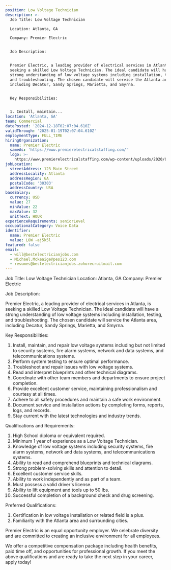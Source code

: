 ```yaml
---
position: Low Voltage Technician
description: >-
  Job Title: Low Voltage Technician

  Location: Atlanta, GA

  Company: Premier Electric


  Job Description:


  Premier Electric, a leading provider of electrical services in Atlanta, is
  seeking a skilled Low Voltage Technician. The ideal candidate will have a
  strong understanding of low voltage systems including installation, testing,
  and troubleshooting. The chosen candidate will service the Atlanta area,
  including Decatur, Sandy Springs, Marietta, and Smyrna.


  Key Responsibilities:


  1. Install, maintain...
location: 'Atlanta, GA'
team: Commercial
datePosted: '2024-12-18T02:07:04.610Z'
validThrough: '2025-01-19T02:07:04.610Z'
employmentType: FULL_TIME
hiringOrganization:
  name: Premier Electric
  sameAs: 'https://www.premierelectricalstaffing.com/'
  logo: >-
    https://www.premierelectricalstaffing.com/wp-content/uploads/2020/05/Premier-Electrical-Staffing-logo.png
jobLocation:
  streetAddress: 123 Main Street
  addressLocality: Atlanta
  addressRegion: GA
  postalCode: '30303'
  addressCountry: USA
baseSalary:
  currency: USD
  value: 27
  minValue: 22
  maxValue: 32
  unitText: HOUR
experienceRequirements: seniorLevel
occupationalCategory: Voice Data
identifier:
  name: Premier Electric
  value: LOW -aj5k5l
featured: false
email:
  - will@bestelectricianjobs.com
  - Michael.Mckeaige@pes123.com
  - resumes@bestelectricianjobs.zohorecruitmail.com
---
```




Job Title: Low Voltage Technician
Location: Atlanta, GA
Company: Premier Electric

Job Description:

Premier Electric, a leading provider of electrical services in Atlanta, is seeking a skilled Low Voltage Technician. The ideal candidate will have a strong understanding of low voltage systems including installation, testing, and troubleshooting. The chosen candidate will service the Atlanta area, including Decatur, Sandy Springs, Marietta, and Smyrna.

Key Responsibilities:

1. Install, maintain, and repair low voltage systems including but not limited to security systems, fire alarm systems, network and data systems, and telecommunications systems.
2. Perform system testing to ensure optimal performance.
3. Troubleshoot and repair issues with low voltage systems.
4. Read and interpret blueprints and other technical diagrams.
5. Coordinate with other team members and departments to ensure project completion.
6. Provide excellent customer service, maintaining professionalism and courtesy at all times.
7. Adhere to all safety procedures and maintain a safe work environment.
8. Document service and installation actions by completing forms, reports, logs, and records.
9. Stay current with the latest technologies and industry trends.

Qualifications and Requirements:

1. High School diploma or equivalent required.
2. Minimum 1 year of experience as a Low Voltage Technician.
3. Knowledge of low voltage systems including security systems, fire alarm systems, network and data systems, and telecommunications systems.
4. Ability to read and comprehend blueprints and technical diagrams.
5. Strong problem-solving skills and attention to detail.
6. Excellent customer service skills.
7. Ability to work independently and as part of a team.
8. Must possess a valid driver's license.
9. Ability to lift equipment and tools up to 50 lbs.
10. Successful completion of a background check and drug screening.

Preferred Qualifications:

1. Certification in low voltage installation or related field is a plus.
2. Familiarity with the Atlanta area and surrounding cities.

Premier Electric is an equal opportunity employer. We celebrate diversity and are committed to creating an inclusive environment for all employees. 

We offer a competitive compensation package including health benefits, paid time off, and opportunities for professional growth. If you meet the above qualifications and are ready to take the next step in your career, apply today!
